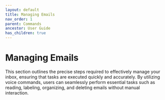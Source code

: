 ```yaml
---
layout: default
title: Managing Emails
nav_order: 1
parent: Commands
ancestor: User Guide
has_children: true
---
```


# Managing Emails

This section outlines the precise steps required to effectively manage your inbox, ensuring that tasks are executed quickly and accurately. By utilizing voice commands, users can seamlessly perform essential tasks such as reading, labeling, organizing, and deleting emails without manual interaction.
